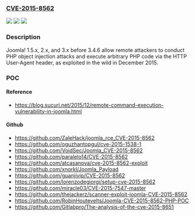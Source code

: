 ### [CVE-2015-8562](https://cve.mitre.org/cgi-bin/cvename.cgi?name=CVE-2015-8562)
![](https://img.shields.io/static/v1?label=Product&message=n%2Fa&color=blue)
![](https://img.shields.io/static/v1?label=Version&message=n%2Fa&color=blue)
![](https://img.shields.io/static/v1?label=Vulnerability&message=n%2Fa&color=brighgreen)

### Description

Joomla! 1.5.x, 2.x, and 3.x before 3.4.6 allow remote attackers to conduct PHP object injection attacks and execute arbitrary PHP code via the HTTP User-Agent header, as exploited in the wild in December 2015.

### POC

#### Reference
- https://blog.sucuri.net/2015/12/remote-command-execution-vulnerability-in-joomla.html

#### Github
- https://github.com/ZaleHack/joomla_rce_CVE-2015-8562
- https://github.com/oguzhantopgul/cve-2015-1538-1
- https://github.com/VoidSec/Joomla_CVE-2015-8562
- https://github.com/paralelo14/CVE-2015-8562
- https://github.com/atcasanova/cve-2015-8562-exploit
- https://github.com/xnorkl/Joomla_Payload
- https://github.com/guanjivip/CVE-2015-8562
- https://github.com/lorenzodegiorgi/setup-cve-2015-8562
- https://github.com/miracle03/CVE-2015-7547-master
- https://github.com/thejackerz/scanner-exploit-joomla-CVE-2015-8562
- https://github.com/RobinHoutevelts/Joomla-CVE-2015-8562-PHP-POC
- https://github.com/Gitlabpro/The-analysis-of-the-cve-2015-8651

